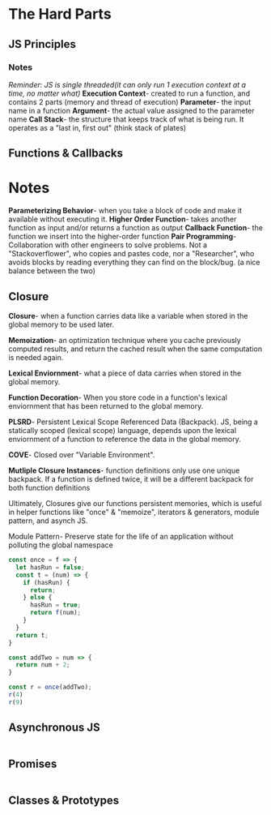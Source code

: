 # The Hard Parts
## JS Principles
### Notes
*Reminder: JS is single threaded(it can only run 1 execution context at a time, no matter what)*
**Execution Context**- created to run a function, and contains 2 parts (memory and thread of execution)
**Parameter**- the input name in a function
**Argument**- the actual value assigned to the parameter name
**Call Stack**- the structure that keeps track of what is being run. It operates as a "last in, first out" (think stack of plates)

## Functions & Callbacks
# Notes
**Parameterizing Behavior**- when you take a block of code and make it available without executing it.
**Higher Order Function**- takes another function as input and/or returns a function as output 
**Callback Function**- the function we insert into the higher-order function
**Pair Programming**- Collaboration with other engineers to solve problems. Not a "Stackoverflower", who copies and pastes code, nor a "Researcher", who avoids blocks by reading everything they can find on the block/bug. (a nice balance between the two) 

## Closure
**Closure**- when a function carries data like a variable when stored in the global memory to be used later.

**Memoization**- an optimization technique where you cache previously computed results, and return the cached result when the same computation is needed again.

**Lexical Enviornment**- what a piece of data carries when stored in the global memory.

**Function Decoration**- When you store code in a function's lexical enviornment that has been returned to the global memory.

**PLSRD**- Persistent Lexical Scope Referenced Data (Backpack). JS, being a statically scoped (lexical scope) language, depends upon the lexical enviornment of a function to reference the data in the global memory.

**COVE**- Closed over "Variable Environment".

**Mutliple Closure Instances**- function definitions only use one unique backpack. If a function is defined twice, it will be a different backpack for both function definitions

Ultimately, Closures give our functions persistent memories, which is useful in helper functions like "once" & "memoize", iterators & generators, module pattern, and asynch JS.

Module Pattern- Preserve state for the life of an application without polluting the global namespace

```javascript
const once = f => {
  let hasRun = false;
  const t = (num) => {  
    if (hasRun) {
      return;
    } else {
      hasRun = true;
      return f(num);
    }
  }
  return t;
}

const addTwo = num => {
  return num + 2;
}

const r = once(addTwo);
r(4)
r(9)
```
## Asynchronous JS
```javascript

```
## Promises
```javascript

```
## Classes & Prototypes
```javascript

```
